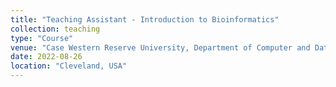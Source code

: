 ```yaml
---
title: "Teaching Assistant - Introduction to Bioinformatics"
collection: teaching
type: "Course"
venue: "Case Western Reserve University, Department of Computer and Data Sciences"
date: 2022-08-26
location: "Cleveland, USA"
---
```

